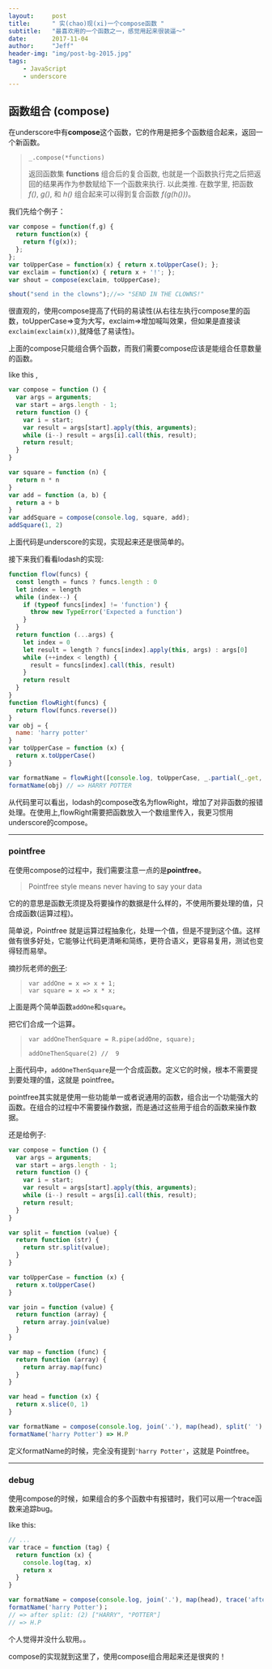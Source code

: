 ```yaml
---
layout:     post
title:      " 实(chao)现(xi)一个compose函数 "
subtitle:   "最喜欢用的一个函数之一，感觉用起来很装逼～"
date:       2017-11-04
author:     "Jeff"
header-img: "img/post-bg-2015.jpg"
tags:
    - JavaScript
    - underscore
---
```


## 函数组合 (compose)

在underscore中有**compose**这个函数，它的作用是把多个函数组合起来，返回一个新函数。

>`_.compose(*functions)` 
>
>返回函数集 **functions** 组合后的复合函数, 也就是一个函数执行完之后把返回的结果再作为参数赋给下一个函数来执行. 以此类推. 在数学里, 把函数 *f()*, *g()*, 和 *h()* 组合起来可以得到复合函数 *f(g(h()))*。

我们先给个例子：

```javascript
var compose = function(f,g) {
  return function(x) {
    return f(g(x));
  };
};
var toUpperCase = function(x) { return x.toUpperCase(); };
var exclaim = function(x) { return x + '!'; };
var shout = compose(exclaim, toUpperCase);

shout("send in the clowns");//=> "SEND IN THE CLOWNS!"
```

很直观的，使用compose提高了代码的易读性(从右往左执行compose里的函数，toUpperCase=>变为大写，exclaim=>增加喊叫效果，但如果是直接读`exclaim(exclaim(x))`,就降低了易读性)。

上面的compose只能组合俩个函数，而我们需要compose应该是能组合任意数量的函数。

like this ,

```javascript
var compose = function () {
  var args = arguments;
  var start = args.length - 1;
  return function () {
    var i = start;
    var result = args[start].apply(this, arguments);
    while (i--) result = args[i].call(this, result);
    return result;
  }
}

var square = function (n) {
  return n * n
}
var add = function (a, b) {
  return a + b
}
var addSquare = compose(console.log, square, add);
addSquare(1, 2)
```

上面代码是underscore的实现，实现起来还是很简单的。

接下来我们看看lodash的实现:

```javascript
function flow(funcs) {
  const length = funcs ? funcs.length : 0
  let index = length
  while (index--) {
    if (typeof funcs[index] != 'function') {
      throw new TypeError('Expected a function')
    }
  }
  return function (...args) {
    let index = 0
    let result = length ? funcs[index].apply(this, args) : args[0]
    while (++index < length) {
      result = funcs[index].call(this, result)
    }
    return result
  }
}
function flowRight(funcs) {
  return flow(funcs.reverse())
}
var obj = {
  name: 'harry potter'
}
var toUpperCase = function (x) {
  return x.toUpperCase()
}

var formatName = flowRight([console.log, toUpperCase, _.partial(_.get, _, 'name')])
formatName(obj) // => HARRY POTTER
```

从代码里可以看出，lodash的compose改名为flowRight，增加了对非函数的报错处理。在使用上,flowRight需要把函数放入一个数组里传入，我更习惯用underscore的compose。

***

### pointfree

在使用compose的过程中，我们需要注意一点的是**pointfree**。

> Pointfree style means never having to say your data

它的的意思是函数无须提及将要操作的数据是什么样的，不使用所要处理的值，只合成函数(运算过程)。

简单说，Pointfree 就是运算过程抽象化，处理一个值，但是不提到这个值。这样做有很多好处，它能够让代码更清晰和简练，更符合语义，更容易复用，测试也变得轻而易举。

摘抄阮老师的[例子](http://www.ruanyifeng.com/blog/2017/03/pointfree.html):

> ```
> var addOne = x => x + 1;
> var square = x => x * x;
> ```

上面是两个简单函数`addOne`和`square`。

把它们合成一个运算。

> ```
> var addOneThenSquare = R.pipe(addOne, square);
>
> addOneThenSquare(2) //  9
> ```

上面代码中，`addOneThenSquare`是一个合成函数。定义它的时候，根本不需要提到要处理的值，这就是 pointfree。

pointfree其实就是使用一些功能单一或者说通用的函数，组合出一个功能强大的函数。在组合的过程中不需要操作数据，而是通过这些用于组合的函数来操作数据。

还是给例子:

```javascript
var compose = function () {
  var args = arguments;
  var start = args.length - 1;
  return function () {
    var i = start;
    var result = args[start].apply(this, arguments);
    while (i--) result = args[i].call(this, result);
    return result;
  }
}

var split = function (value) {
  return function (str) {
    return str.split(value);
  }
}

var toUpperCase = function (x) {
  return x.toUpperCase()
}

var join = function (value) {
  return function (array) {
    return array.join(value)
  }
}

var map = function (func) {
  return function (array) {
    return array.map(func)
  }
}

var head = function (x) {
  return x.slice(0, 1)
}

var formatName = compose(console.log, join('.'), map(head), split(' '), toUpperCase)
formatName('harry Potter') => H.P
```

定义formatName的时候，完全没有提到`'harry Potter'`，这就是 Pointfree。

***

### debug

使用compose的时候，如果组合的多个函数中有报错时，我们可以用一个trace函数来追踪bug。

like this:

```javascript
// ...
var trace = function (tag) {
  return function (x) {
    console.log(tag, x)
    return x
  }
}

var formatName = compose(console.log, join('.'), map(head), trace('after split:'), split(' '), toUpperCase)；
formatName('harry Potter')；
// => after split: (2) ["HARRY", "POTTER"]
// => H.P
```

个人觉得并没什么软用。。

compose的实现就到这里了，使用compose组合用起来还是很爽的！ 